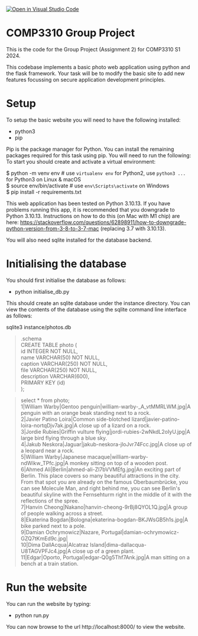 [![Open in Visual Studio Code](https://classroom.github.com/assets/open-in-vscode-718a45dd9cf7e7f842a935f5ebbe5719a5e09af4491e668f4dbf3b35d5cca122.svg)](https://classroom.github.com/online_ide?assignment_repo_id=14951041&assignment_repo_type=AssignmentRepo)
# COMP3310 Group Project
This is the code for the Group Project (Assignment 2) for COMP3310 S1 2024.

This codebase implements a basic photo web application using python and the flask framework. Your task will be to modify the basic site to add new features focussing on secure application development principles.

# Setup

To setup the basic website you will need to have the following installed:

- python3
- pip

Pip is the package manager for Python.  You can install the remaining packages required for this task using pip. You will need to run the following:
To start you should create and activate a virtual environment:

 $ python -m venv env        # use `virtualenv env` for Python2, use `python3 ...` for Python3 on Linux & macOS   
 $ source env/bin/activate   # use `env\Scripts\activate` on Windows   
 $ pip install -r requirements.txt   

This web application has been tested on Python 3.10.13. If you have problems running this app, it is recommended that you downgrade to Python 3.10.13. Instructions on how to do this (on Mac with M1 chip) are here: https://stackoverflow.com/questions/62898911/how-to-downgrade-python-version-from-3-8-to-3-7-mac (replacing 3.7 with 3.10.13).

You will also need sqlite installed for the database backend.

# Initialising the database

You should first initialise the database as follows:
- python initialise_db.py

This should create an sqlite database under the instance directory. You can view the contents of the database using the sqlite command line interface as follows:

sqlite3 instance/photos.db   
> .schema    
CREATE TABLE photo (   
	id INTEGER NOT NULL,    
	name VARCHAR(50) NOT NULL,   
	caption VARCHAR(250) NOT NULL,   
	file VARCHAR(250) NOT NULL,   
	description VARCHAR(600),   
	PRIMARY KEY (id)  
);   

> select * from photo;  
1|William Warby|Gentoo penguin|william-warby-_A_vtMMRLWM.jpg|A penguin with an orange beak standing next to a rock.   
2|Javier Patino Loira|Common side-blotched lizard|javier-patino-loira-nortqDjv7ak.jpg|A close up of a lizard on a rock.   
3|Jordie Rubies|Griffin vulture flying|jordi-rubies-2wNkdL2oIyU.jpg|A large bird flying through a blue sky.   
4|Jakub Neskora|Jaguar|jakub-neskora-jloJvr74Fcc.jpg|A close up of a leopard near a rock.   
5|William Warby|Japanese macaque|william-warby-ndWikw_TPfc.jpg|A monkey sitting on top of a wooden post.   
6|Ahmed Ali|Berlin|ahmed-ali-Zl7bVVMEfg.jpg|An exciting part of Berlin. This place covers so many beautiful attractions in the city. From that spot you are already on the famous Oberbaumbrücke, you can see Molecule Man, and right behind me, you can see Berlin's beautiful skyline with the Fernsehturm right in the middle of it with the reflections of the spree.   
7|Hanvin Cheong|Nakano|hanvin-cheong-9rBj8QYOL1Q.jpg|A group of people walking across a street.   
8|Ekaterina Bogdan|Bologna|ekaterina-bogdan-BKJWsGB5h1s.jpg|A bike parked next to a pole.   
9|Damian Ochrymowicz|Nazare, Portugal|damian-ochrymowicz-GZQ7tKmEd9c.jpg|   
10|Dima DallAcqua|Alcatraz Island|dima-dallacqua-U8TAGVPFJc4.jpg|A close up of a green plant.   
11|Edgar|Oporto, Portugal|edgar-Q0g5Thf7Ank.jpg|A man sitting on a bench at a train station.   


# Run the website

You can run the website by typing:

- python run.py

You can now browse to the url http://localhost:8000/ to view the website.
